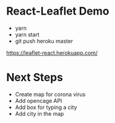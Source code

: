 # React-Leaflet Demo


- yarn
- yarn start
- git push heroku master

https://leaflet-react.herokuapp.com/

# Next Steps

* Create map for corona virus
* Add opencage API
* Add box for typing a city
* Add city in the map